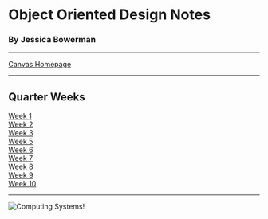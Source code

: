 # Object Oriented Design Notes
### By Jessica Bowerman
---

[Canvas Homepage](https://seattleu.instructure.com/courses/1605219)

---

## Quarter Weeks
[Week 1](w1.md) <br>
[Week 2](w2.md) <br>
[Week 3](w3.md) <br>
[Week 5](w5.md) <br>
[Week 6](w6.md) <br>
[Week 7](w7.md) <br>
[Week 8](w8.md) <br>
[Week 9](w9.md) <br>
[Week 10](w10.md) <br>

---

![Computing Systems!](https://www.davidseek.com/content/images/2021/02/ood.png)

